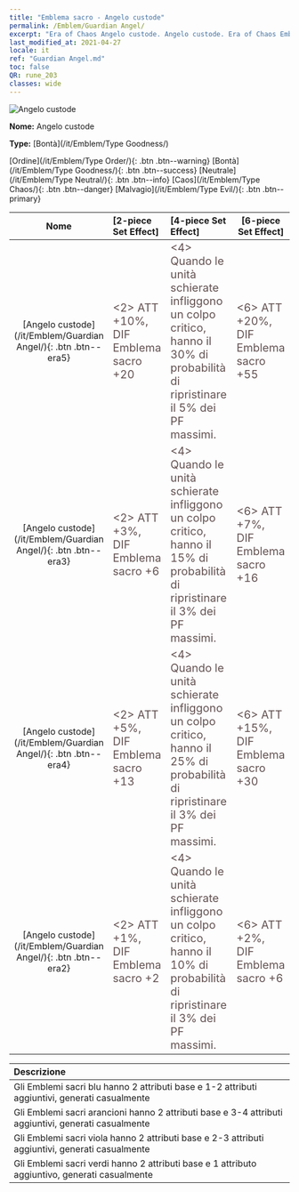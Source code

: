 ```yaml
---
title: "Emblema sacro - Angelo custode"
permalink: /Emblem/Guardian Angel/
excerpt: "Era of Chaos Angelo custode. Angelo custode. Era of Chaos Emblema sacro Angelo custode. Era of Chaos Bontà Angelo custode"
last_modified_at: 2021-04-27
locale: it
ref: "Guardian Angel.md"
toc: false
QR: rune_203
classes: wide
---
```


  ![Angelo custode](/images/r/rune_icon_203.png)

 **Nome:** Angelo custode

 **Type:** [Bontà](/it/Emblem/Type Goodness/)

  [Ordine](/it/Emblem/Type Order/){: .btn .btn--warning}   [Bontà](/it/Emblem/Type Goodness/){: .btn .btn--success}   [Neutrale](/it/Emblem/Type Neutral/){: .btn .btn--info}   [Caos](/it/Emblem/Type Chaos/){: .btn .btn--danger}   [Malvagio](/it/Emblem/Type Evil/){: .btn .btn--primary} 

  |  Nome    | [2-piece Set Effect] | [4-piece Set Effect] | [6-piece Set Effect]  | 
  |:-----------------------:|:-------------------|:-----------------|----------------| 
  | [Angelo custode](/it/Emblem/Guardian Angel/){: .btn .btn--era5} | <span style="color: #645252;font-size:20px">&lt;2&gt; ATT +10%, DIF Emblema sacro +20</span> | <span style="color: #645252;font-size:20px">&lt;4&gt; Quando le unità schierate infliggono un colpo critico, hanno il 30% di probabilità di ripristinare il 5% dei PF massimi.</span> | <span style="color: #645252;font-size:20px">&lt;6&gt; ATT +20%, DIF Emblema sacro +55</span> | 
  | [Angelo custode](/it/Emblem/Guardian Angel/){: .btn .btn--era3} | <span style="color: #645252;font-size:20px">&lt;2&gt; ATT +3%, DIF Emblema sacro +6</span> | <span style="color: #645252;font-size:20px">&lt;4&gt; Quando le unità schierate infliggono un colpo critico, hanno il 15% di probabilità di ripristinare il 3% dei PF massimi.</span> | <span style="color: #645252;font-size:20px">&lt;6&gt; ATT +7%, DIF Emblema sacro +16</span> | 
  | [Angelo custode](/it/Emblem/Guardian Angel/){: .btn .btn--era4} | <span style="color: #645252;font-size:20px">&lt;2&gt; ATT +5%, DIF Emblema sacro +13</span> | <span style="color: #645252;font-size:20px">&lt;4&gt; Quando le unità schierate infliggono un colpo critico, hanno il 25% di probabilità di ripristinare il 3% dei PF massimi.</span> | <span style="color: #645252;font-size:20px">&lt;6&gt; ATT +15%, DIF Emblema sacro +30</span> | 
  | [Angelo custode](/it/Emblem/Guardian Angel/){: .btn .btn--era2} | <span style="color: #645252;font-size:20px">&lt;2&gt; ATT +1%, DIF Emblema sacro +2</span> | <span style="color: #645252;font-size:20px">&lt;4&gt; Quando le unità schierate infliggono un colpo critico, hanno il 10% di probabilità di ripristinare il 3% dei PF massimi.</span> | <span style="color: #645252;font-size:20px">&lt;6&gt; ATT +2%, DIF Emblema sacro +6</span> | 

  |         Descrizione            | 
  |:-------------------------------|
  | Gli Emblemi sacri blu hanno 2 attributi base e 1-2 attributi aggiuntivi, generati casualmente |
  | Gli Emblemi sacri arancioni hanno 2 attributi base e 3-4 attributi aggiuntivi, generati casualmente |
  | Gli Emblemi sacri viola hanno 2 attributi base e 2-3 attributi aggiuntivi, generati casualmente |
  | Gli Emblemi sacri verdi hanno 2 attributi base e 1 attributo aggiuntivo, generati casualmente |
